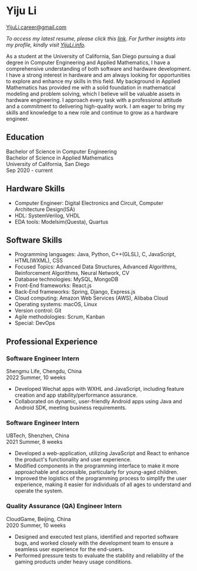 # Yiju Li

[YijuLi.career@gmail.com](mailto:YijuLi.career@gmail.com)

*To access my latest resume, please click this [link](resume_hardware.pdf). For further insights into my profile, kindly visit [YijuLi.info](https://yijuli.info).*

As a student at the University of California, San Diego pursuing a dual degree in Computer Engineering and Applied Mathematics, I have a comprehensive understanding of both software and hardware development. I have a strong interest in hardware and am always looking for opportunities to explore and enhance my skills in this field. My background in Applied Mathematics has provided me with a solid foundation in mathematical modeling and problem solving, which I believe will be valuable assets in hardware engineering. I approach every task with a professional attitude and a commitment to delivering high-quality work. I am eager to bring my skills and knowledge to a new role and continue to grow as a hardware engineer.

## Education
Bachelor of Science in Computer Engineering  
Bachelor of Science in Applied Mathematics  
University of California, San Diego  
Sep 2020 - current

## Hardware Skills
- Computer Engineer: Digital Electronics and Circuit, Computer Architecture Design(ISA)
- HDL: SystemVerilog, VHDL
- EDA tools: Modelsim(Questa), Quartus

## Software Skills
- Programming languages: Java, Python, C++(GLSL), C, JavaScript, HTML(WXML), CSS
- Focused Topics: Advanced Data Structures, Advanced Algorithms, Reinforcement Algorithms, Neural Network, CV
- Database technologies: MySQL, MongoDB
- Front-End frameworks: React.js
- Back-End frameworks: Spring, Django, Express.js
- Cloud computing: Amazon Web Services (AWS), Alibaba Cloud
- Operating systems: macOS, Linux
- Version control: Git
- Agile methodologies: Scrum, Kanban
- Special: DevOps

## Professional Experience

### Software Engineer Intern
Shengmu Life, Chengdu, China  
2022 Summer, 10 weeks
- Developed Wechat apps with WXHL and JavaScript, including feature creation and app stability/performance assurance.
- Collaborated on dynamic, user-friendly Android apps using Java and Android SDK, meeting business requirements.

### Software Engineer Intern
UBTech, Shenzhen, China  
2021 Summer, 8 weeks
- Developed a web-application, utilizing JavaScript and React to enhance the product's functionality and user experience.
- Modified components in the programming interface to make it more approachable and accessible, particularly for young-aged children.
- Improved the logistics of the programming process to simplify the user experience, making it easier for individuals of all ages to understand and operate the system.

### Quality Assurance (QA) Engineer Intern
CloudGame, Beijing, China  
2020 Summer, 10 weeks
- Designed and executed test plans, identified and reported software bugs, and worked closely with the development team to ensure a seamless user experience for the end-users.
- Performed pressure tests to evaluate the stability and reliability of the gaming products under heavy usage conditions.
